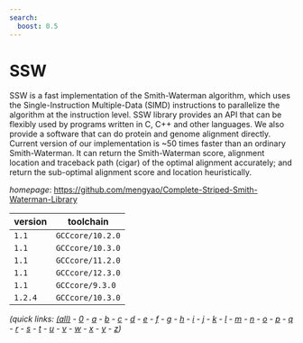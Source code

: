 ```yaml
---
search:
  boost: 0.5
---
```

# SSW

SSW is a fast implementation of the Smith-Waterman algorithm, which uses the  Single-Instruction Multiple-Data (SIMD) instructions to parallelize the algorithm at the  instruction level. SSW library provides an API that can be flexibly used by programs written in  C, C++ and other languages. We also provide a software that can do protein and genome alignment  directly. Current version of our implementation is ~50 times faster than an ordinary  Smith-Waterman. It can return the Smith-Waterman score, alignment location and traceback path  (cigar) of the optimal alignment accurately; and return the sub-optimal alignment score and  location heuristically.

*homepage*: <https://github.com/mengyao/Complete-Striped-Smith-Waterman-Library>

version | toolchain
--------|----------
``1.1`` | ``GCCcore/10.2.0``
``1.1`` | ``GCCcore/10.3.0``
``1.1`` | ``GCCcore/11.2.0``
``1.1`` | ``GCCcore/12.3.0``
``1.1`` | ``GCCcore/9.3.0``
``1.2.4`` | ``GCCcore/10.3.0``


*(quick links: [(all)](../index.md) - [0](../0/index.md) - [a](../a/index.md) - [b](../b/index.md) - [c](../c/index.md) - [d](../d/index.md) - [e](../e/index.md) - [f](../f/index.md) - [g](../g/index.md) - [h](../h/index.md) - [i](../i/index.md) - [j](../j/index.md) - [k](../k/index.md) - [l](../l/index.md) - [m](../m/index.md) - [n](../n/index.md) - [o](../o/index.md) - [p](../p/index.md) - [q](../q/index.md) - [r](../r/index.md) - [s](../s/index.md) - [t](../t/index.md) - [u](../u/index.md) - [v](../v/index.md) - [w](../w/index.md) - [x](../x/index.md) - [y](../y/index.md) - [z](../z/index.md))*

